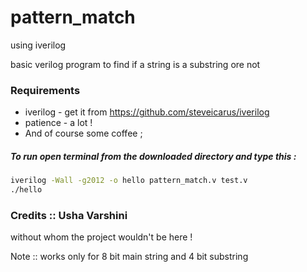 # pattern_match 
using iverilog

basic verilog program to find if a string is a substring ore not

### Requirements  
* iverilog - get it from https://github.com/steveicarus/iverilog
* patience - a lot ! 
* And of course some coffee ;


##### To run open terminal from the downloaded directory and type this : 
```bash 
iverilog -Wall -g2012 -o hello pattern_match.v test.v
./hello
```

### Credits :: Usha Varshini 
without whom the project wouldn't be here ! 


Note :: works only for 8 bit main string and 4 bit substring
